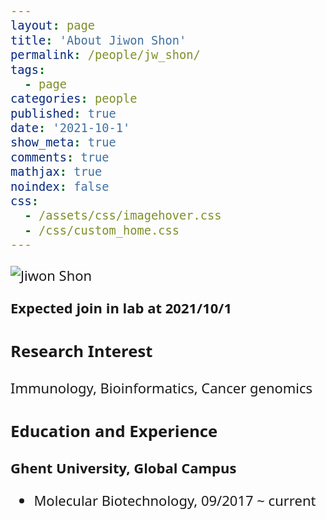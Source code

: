 ```yaml
---
layout: page
title: 'About Jiwon Shon'
permalink: /people/jw_shon/
tags:
  - page
categories: people
published: true
date: '2021-10-1'
show_meta: true
comments: true
mathjax: true
noindex: false
css: 
  - /assets/css/imagehover.css
  - /css/custom_home.css
---
```

<link href="https://fonts.googleapis.com/css2?family=Noto+Sans:wght@700&display=swap" rel="stylesheet">

<style>
body {
    font-family: 'Noto Sans', sans-serif; font-size: 22px;
}
</style>


<div class="row">
<div class="col"><div class="holder smooth">
    <img src="{{ site.url }}/assets/img/people/jw_shon.png" alt="Jiwon Shon" />
</div></div>
</div>

**Expected join in lab at 2021/10/1**

### Research Interest
Immunology, Bioinformatics, Cancer genomics

### Education and Experience

**Ghent University, Global Campus**
- Molecular Biotechnology, 09/2017 ~ current



